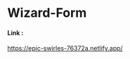 # Wizard-Form
<h4>Link :</h4> <a href="https://epic-swirles-76372a.netlify.app/">https://epic-swirles-76372a.netlify.app/</a>
